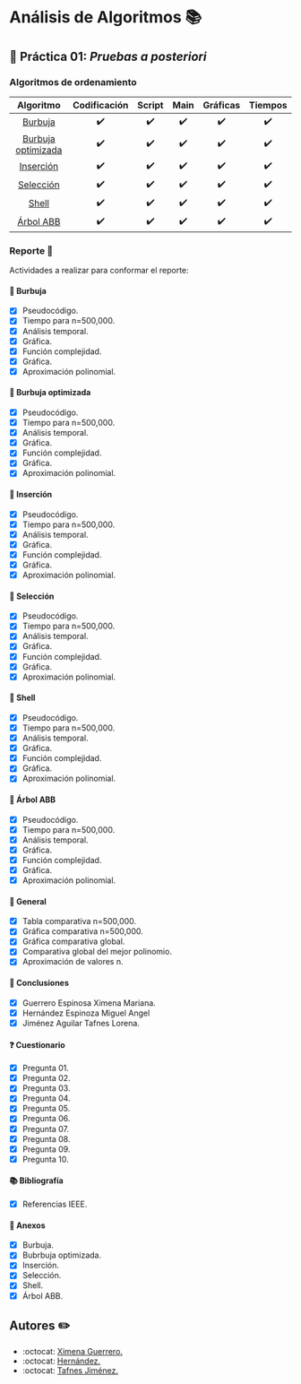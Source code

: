 # Análisis de Algoritmos :books:

## :page_facing_up: Práctica 01: *Pruebas a posteriori* 

### Algoritmos de ordenamiento

|        Algoritmo       |    Codificación    |       Script       |        Main        |      Gráficas      |       Tiempos      |
|:----------------------:|:------------------:|:------------------:|:------------------:|:------------------:|:------------------:|
|       [Burbuja]()      | :heavy_check_mark: | :heavy_check_mark: | :heavy_check_mark: | :heavy_check_mark: | :heavy_check_mark: |
| [Burbuja optimizada]() | :heavy_check_mark: | :heavy_check_mark: | :heavy_check_mark: | :heavy_check_mark: | :heavy_check_mark: |
|      [Inserción]()     | :heavy_check_mark: | :heavy_check_mark: | :heavy_check_mark: | :heavy_check_mark: | :heavy_check_mark: |
|      [Selección]()     | :heavy_check_mark: | :heavy_check_mark: | :heavy_check_mark: | :heavy_check_mark: | :heavy_check_mark: |
|        [Shell]()       | :heavy_check_mark: | :heavy_check_mark: | :heavy_check_mark: | :heavy_check_mark: | :heavy_check_mark: |
|      [Árbol ABB]()     | :heavy_check_mark: | :heavy_check_mark: | :heavy_check_mark: | :heavy_check_mark: | :heavy_check_mark: |

### Reporte :memo:
Actividades a realizar para conformar el reporte:
#### :pushpin: Burbuja 
- [x] Pseudocódigo.
- [x] Tiempo para n=500,000.
- [x] Análisis temporal.
- [x] Gráfica.
- [x] Función complejidad.
- [x] Gráfica.
- [x] Aproximación polinomial.

#### :pushpin: Burbuja optimizada 
- [x] Pseudocódigo.
- [x] Tiempo para n=500,000.
- [x] Análisis temporal.
- [x] Gráfica.
- [x] Función complejidad.
- [x] Gráfica.
- [x] Aproximación polinomial.

#### :pushpin: Inserción
- [x] Pseudocódigo.
- [x] Tiempo para n=500,000.
- [x] Análisis temporal.
- [x] Gráfica.
- [x] Función complejidad.
- [x] Gráfica.
- [x] Aproximación polinomial.

#### :pushpin: Selección 
- [x] Pseudocódigo.
- [x] Tiempo para n=500,000.
- [x] Análisis temporal.
- [x] Gráfica.
- [x] Función complejidad.
- [x] Gráfica.
- [x] Aproximación polinomial.

#### :pushpin: Shell 
- [x] Pseudocódigo.
- [x] Tiempo para n=500,000.
- [x] Análisis temporal.
- [x] Gráfica.
- [x] Función complejidad.
- [x] Gráfica.
- [x] Aproximación polinomial.

#### :pushpin: Árbol ABB 
- [x] Pseudocódigo.
- [x] Tiempo para n=500,000.
- [x] Análisis temporal.
- [x] Gráfica.
- [x] Función complejidad.
- [x] Gráfica.
- [x] Aproximación polinomial.

#### :pushpin: General  
- [x] Tabla comparativa n=500,000.
- [x] Gráfica comparativa n=500,000.
- [x] Gráfica comparativa global.
- [x] Comparativa global del mejor polinomio.
- [x] Aproximación de valores n.

#### :pushpin: Conclusiones
- [x] Guerrero Espinosa Ximena Mariana.
- [x] Hernández Espinoza Miguel Angel
- [x] Jiménez Aguilar Tafnes Lorena.

#### :question: Cuestionario 
- [x] Pregunta 01.
- [x] Pregunta 02.
- [x] Pregunta 03.
- [x] Pregunta 04.
- [x] Pregunta 05.
- [x] Pregunta 06.
- [x] Pregunta 07.
- [x] Pregunta 08.
- [x] Pregunta 09.
- [x] Pregunta 10.

#### :books: Bibliografía 
- [x] Referencias IEEE.

#### :open_file_folder: Anexos 
- [x] Burbuja.
- [x] Bubrbuja optimizada.
- [x] Inserción.
- [x] Selección.
- [x] Shell.
- [x] Árbol ABB.

## Autores :pencil2:
- :octocat: [Ximena Guerrero.](https://github.com/xim-g)
- :octocat: [Hernández.](https://github.com/Miguelasdz)
- :octocat: [Tafnes Jiménez.](https://github.com/tafnesj)
